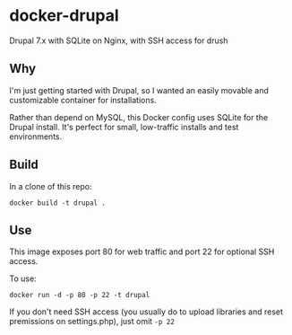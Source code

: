 # docker-drupal

Drupal 7.x with SQLite on Nginx, with SSH access for drush

## Why

I'm just getting started with Drupal, so I wanted an easily movable and customizable container for installations.

Rather than depend on MySQL, this Docker config uses SQLite for the Drupal install. It's perfect for small, low-traffic installs and test environments.

## Build

In a clone of this repo:

`docker build -t drupal .`

## Use

This image exposes port 80 for web traffic and port 22 for optional SSH access.

To use:

`docker run -d -p 80 -p 22 -t drupal`

If you don't need SSH access (you usually do to upload libraries and reset premissions on settings.php), just omit `-p 22`
